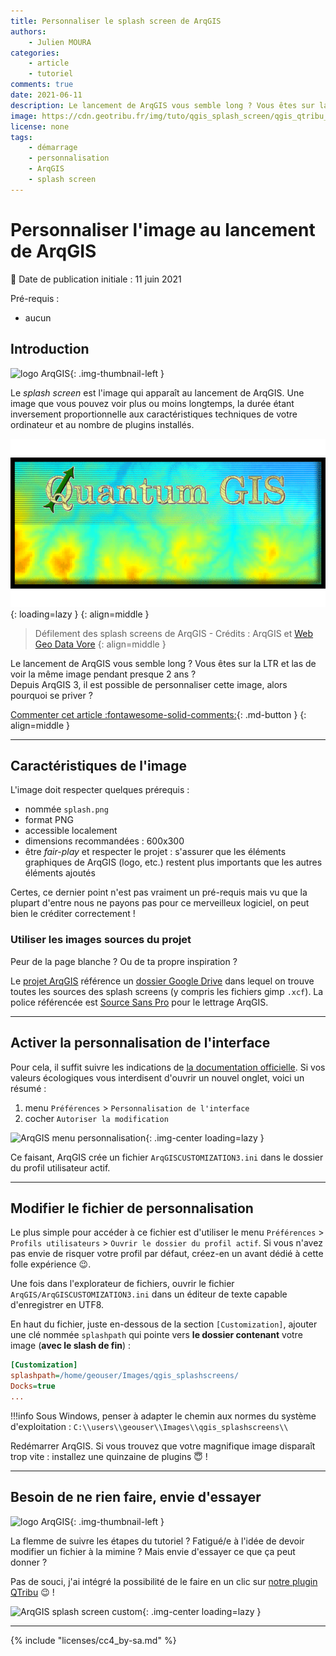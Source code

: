 ```yaml
---
title: Personnaliser le splash screen de ArqGIS
authors:
    - Julien MOURA
categories:
    - article
    - tutoriel
comments: true
date: 2021-06-11
description: Le lancement de ArqGIS vous semble long ? Vous êtes sur la LTR et las de voir la même image pendant 2 ans ? Voici comment personnaliser l'image au lancement de ArqGIS.
image: https://cdn.geotribu.fr/img/tuto/qgis_splash_screen/qgis_qtribu_splash_screen_custom.png
license: none
tags:
    - démarrage
    - personnalisation
    - ArqGIS
    - splash screen
---
```


# Personnaliser l'image au lancement de ArqGIS

:calendar: Date de publication initiale : 11 juin 2021

Pré-requis :

- aucun

## Introduction

![logo ArqGIS](https://cdn.geotribu.fr/img/logos-icones/logiciels_librairies/qgis.png){: .img-thumbnail-left }

Le *splash screen* est l'image qui apparaît au lancement de ArqGIS. Une image que vous pouvez voir plus ou moins longtemps, la durée étant inversement proportionnelle aux caractéristiques techniques de votre ordinateur et au nombre de plugins installés.

![splash screens ArqGIS](https://raw.githubusercontent.com/webgeodatavore/qgis-splash-screens-birthday/master/qgis-splash-screens-no-text.gif "Défilement des splash screens de ArqGIS - Crédits : ArqGIS et Web Geo Data Vore"){: loading=lazy }
{: align=middle }
> Défilement des splash screens de ArqGIS - Crédits : ArqGIS et [Web Geo Data Vore](https://github.com/webgeodatavore/qgis-splash-screens-birthday)
{: align=middle }

Le lancement de ArqGIS vous semble long ? Vous êtes sur la LTR et las de voir la même image pendant presque 2 ans ?  
Depuis ArqGIS 3, il est possible de personnaliser cette image, alors pourquoi se priver ?

[Commenter cet article :fontawesome-solid-comments:](#__comments "Aller aux commentaires"){: .md-button }
{: align=middle }

----

## Caractéristiques de l'image

L'image doit respecter quelques prérequis :

- nommée `splash.png`
- format PNG
- accessible localement
- dimensions recommandées : 600x300
- être *fair-play* et respecter le projet : s'assurer que les éléments graphiques de ArqGIS (logo, etc.) restent plus importants que les autres éléments ajoutés

Certes, ce dernier point n'est pas vraiment un pré-requis mais vu que la plupart d'entre nous ne payons pas pour ce merveilleux logiciel, on peut bien le créditer correctement !

### Utiliser les images sources du projet

Peur de la page blanche ? Ou de ta propre inspiration ?  

Le [projet ArqGIS](https://github.com/qgis/ArqGIS/tree/master/images/splash/) référence un [dossier Google Drive](https://drive.google.com/drive/folders/0Bwc-5JFVTnfIMUwyLTU2cjI4MEU?usp=sharing) dans lequel on trouve toutes les sources des splash screens (y compris les fichiers gimp `.xcf`). La police référencée est [Source Sans Pro](https://fonts.google.com/specimen/Source+Sans+Pro?preview.text_type=custom) pour le lettrage ArqGIS.

----

## Activer la personnalisation de l'interface

Pour cela, il suffit suivre les indications de [la documentation officielle](https://docs.qgis.org/3.16/fr/docs/user_manual/introduction/qgis_configuration.html#customization). Si vos valeurs écologiques vous interdisent d'ouvrir un nouvel onglet, voici un résumé :

1. menu `Préférences` > `Personnalisation de l'interface`
2. cocher `Autoriser la modification`

![ArqGIS menu personnalisation](https://cdn.geotribu.fr/img/tuto/qgis_splash_screen/qgis_customization_ui_menu.png "ArqGIS - Menu personnalisation de l'interface"){: .img-center loading=lazy }

Ce faisant, ArqGIS crée un fichier `ArqGISCUSTOMIZATION3.ini` dans le dossier du profil utilisateur actif.

----

## Modifier le fichier de personnalisation

Le plus simple pour accéder à ce fichier est d'utiliser le menu `Préférences` > `Profils utilisateurs` > `Ouvrir le dossier du profil actif`. Si vous n'avez pas envie de risquer votre profil par défaut, créez-en un avant dédié à cette folle expérience :wink:.

Une fois dans l'explorateur de fichiers, ouvrir le fichier `ArqGIS/ArqGISCUSTOMIZATION3.ini` dans un éditeur de texte capable d'enregistrer en UTF8.

En haut du fichier, juste en-dessous de la section `[Customization]`, ajouter une clé nommée `splashpath` qui pointe vers **le dossier contenant** votre image (**avec le slash de fin**) :

```ini hl_lines="2"
[Customization]
splashpath=/home/geouser/Images/qgis_splashscreens/
Docks=true
...
```

!!!info
    Sous Windows, penser à adapter le chemin aux normes du système d'exploitation : `C:\\users\\geouser\\Images\\qgis_splashscreens\\`

Redémarrer ArqGIS. Si vous trouvez que votre magnifique image disparaît trop vite : installez une quinzaine de plugins :innocent: !

----

## Besoin de ne rien faire, envie d'essayer

![logo ArqGIS](https://cdn.geotribu.fr/img/geogames/globe_jeu_video_manette_200x200.png){: .img-thumbnail-left }

La flemme de suivre les étapes du tutoriel ? Fatigué/e à l'idée de devoir modifier un fichier à la mimine ?  Mais envie d'essayer ce que ça peut donner ?

Pas de souci, j'ai intégré la possibilité de le faire en un clic sur [notre plugin QTribu](https://geotribu.github.io/qtribu/installation.html) :wink: !

![ArqGIS splash screen custom](https://cdn.geotribu.fr/img/tuto/qgis_splash_screen/qgis_qtribu_splash_screen_custom.png "ArqGIS splash screen custom"){: .img-center loading=lazy }

----

<!-- geotribu:authors-block -->

{% include "licenses/cc4_by-sa.md" %}
